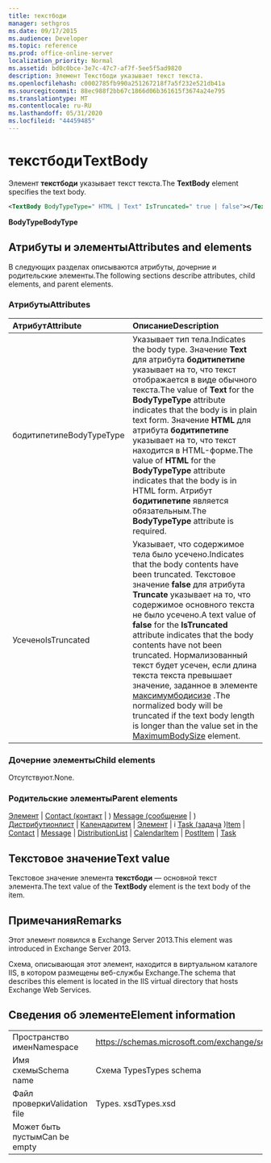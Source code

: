```yaml
---
title: текстбоди
manager: sethgros
ms.date: 09/17/2015
ms.audience: Developer
ms.topic: reference
ms.prod: office-online-server
localization_priority: Normal
ms.assetid: bd0c0bce-3e7c-47c7-af7f-5ee5f5ad9820
description: Элемент Текстбоди указывает текст текста.
ms.openlocfilehash: c0002785fb990a251267218f7a5f232e521db41a
ms.sourcegitcommit: 88ec988f2bb67c1866d06b361615f3674a24e795
ms.translationtype: MT
ms.contentlocale: ru-RU
ms.lasthandoff: 05/31/2020
ms.locfileid: "44459485"
---
```

# <a name="textbody"></a><span data-ttu-id="f613a-103">текстбоди</span><span class="sxs-lookup"><span data-stu-id="f613a-103">TextBody</span></span>

<span data-ttu-id="f613a-104">Элемент **текстбоди** указывает текст текста.</span><span class="sxs-lookup"><span data-stu-id="f613a-104">The **TextBody** element specifies the text body.</span></span> 
  
```XML
<TextBody BodyTypeType=" HTML | Text" IsTruncated=" true | false"></TextBody>
```

 <span data-ttu-id="f613a-105">**BodyType**</span><span class="sxs-lookup"><span data-stu-id="f613a-105">**BodyType**</span></span>
## <a name="attributes-and-elements"></a><span data-ttu-id="f613a-106">Атрибуты и элементы</span><span class="sxs-lookup"><span data-stu-id="f613a-106">Attributes and elements</span></span>

<span data-ttu-id="f613a-107">В следующих разделах описываются атрибуты, дочерние и родительские элементы.</span><span class="sxs-lookup"><span data-stu-id="f613a-107">The following sections describe attributes, child elements, and parent elements.</span></span>
  
### <a name="attributes"></a><span data-ttu-id="f613a-108">Атрибуты</span><span class="sxs-lookup"><span data-stu-id="f613a-108">Attributes</span></span>

|<span data-ttu-id="f613a-109">**Атрибут**</span><span class="sxs-lookup"><span data-stu-id="f613a-109">**Attribute**</span></span>|<span data-ttu-id="f613a-110">**Описание**</span><span class="sxs-lookup"><span data-stu-id="f613a-110">**Description**</span></span>|
|:-----|:-----|
|<span data-ttu-id="f613a-111">бодитипетипе</span><span class="sxs-lookup"><span data-stu-id="f613a-111">BodyTypeType</span></span>  <br/> |<span data-ttu-id="f613a-112">Указывает тип тела.</span><span class="sxs-lookup"><span data-stu-id="f613a-112">Indicates the body type.</span></span> <span data-ttu-id="f613a-113">Значение **Text** для атрибута **бодитипетипе** указывает на то, что текст отображается в виде обычного текста.</span><span class="sxs-lookup"><span data-stu-id="f613a-113">The value of **Text** for the **BodyTypeType** attribute indicates that the body is in plain text form.</span></span> <span data-ttu-id="f613a-114">Значение **HTML** для атрибута **бодитипетипе** указывает на то, что текст находится в HTML-форме.</span><span class="sxs-lookup"><span data-stu-id="f613a-114">The value of **HTML** for the **BodyTypeType** attribute indicates that the body is in HTML form.</span></span> <span data-ttu-id="f613a-115">Атрибут **бодитипетипе** является обязательным.</span><span class="sxs-lookup"><span data-stu-id="f613a-115">The **BodyTypeType** attribute is required.</span></span>  <br/> |
|<span data-ttu-id="f613a-116">Усечено</span><span class="sxs-lookup"><span data-stu-id="f613a-116">IsTruncated</span></span>  <br/> |<span data-ttu-id="f613a-117">Указывает, что содержимое тела было усечено.</span><span class="sxs-lookup"><span data-stu-id="f613a-117">Indicates that the body contents have been truncated.</span></span> <span data-ttu-id="f613a-118">Текстовое значение **false** для атрибута **Truncate** указывает на то, что содержимое основного текста не было усечено.</span><span class="sxs-lookup"><span data-stu-id="f613a-118">A text value of **false** for the **IsTruncated** attribute indicates that the body contents have not been truncated.</span></span> <span data-ttu-id="f613a-119">Нормализованный текст будет усечен, если длина текста текста превышает значение, заданное в элементе [максимумбодисизе](maximumbodysize.md) .</span><span class="sxs-lookup"><span data-stu-id="f613a-119">The normalized body will be truncated if the text body length is longer than the value set in the [MaximumBodySize](maximumbodysize.md) element.</span></span>  <br/> |
   
### <a name="child-elements"></a><span data-ttu-id="f613a-120">Дочерние элементы</span><span class="sxs-lookup"><span data-stu-id="f613a-120">Child elements</span></span>

<span data-ttu-id="f613a-121">Отсутствуют.</span><span class="sxs-lookup"><span data-stu-id="f613a-121">None.</span></span>
  
### <a name="parent-elements"></a><span data-ttu-id="f613a-122">Родительские элементы</span><span class="sxs-lookup"><span data-stu-id="f613a-122">Parent elements</span></span>

<span data-ttu-id="f613a-123">[Элемент](item.md)  |  [Contact (контакт](contact.md)  |  ) [Message (сообщение](message-ex15websvcsotherref.md)  |  ) [Дистрибутионлист](distributionlist.md)  |  [Календаритем](calendaritem.md)  |  [Элемент](postitem.md)  |  i [Task (задача](task.md) )</span><span class="sxs-lookup"><span data-stu-id="f613a-123">[Item](item.md) | [Contact](contact.md) | [Message](message-ex15websvcsotherref.md) | [DistributionList](distributionlist.md) | [CalendarItem](calendaritem.md) | [PostItem](postitem.md) | [Task](task.md)</span></span>
  
## <a name="text-value"></a><span data-ttu-id="f613a-124">Текстовое значение</span><span class="sxs-lookup"><span data-stu-id="f613a-124">Text value</span></span>

<span data-ttu-id="f613a-125">Текстовое значение элемента **текстбоди** — основной текст элемента.</span><span class="sxs-lookup"><span data-stu-id="f613a-125">The text value of the **TextBody** element is the text body of the item.</span></span> 
  
## <a name="remarks"></a><span data-ttu-id="f613a-126">Примечания</span><span class="sxs-lookup"><span data-stu-id="f613a-126">Remarks</span></span>

<span data-ttu-id="f613a-127">Этот элемент появился в Exchange Server 2013.</span><span class="sxs-lookup"><span data-stu-id="f613a-127">This element was introduced in Exchange Server 2013.</span></span>
  
<span data-ttu-id="f613a-128">Схема, описывающая этот элемент, находится в виртуальном каталоге IIS, в котором размещены веб-службы Exchange.</span><span class="sxs-lookup"><span data-stu-id="f613a-128">The schema that describes this element is located in the IIS virtual directory that hosts Exchange Web Services.</span></span>
  
## <a name="element-information"></a><span data-ttu-id="f613a-129">Сведения об элементе</span><span class="sxs-lookup"><span data-stu-id="f613a-129">Element information</span></span>

|||
|:-----|:-----|
|<span data-ttu-id="f613a-130">Пространство имен</span><span class="sxs-lookup"><span data-stu-id="f613a-130">Namespace</span></span>  <br/> |https://schemas.microsoft.com/exchange/services/2006/types  <br/> |
|<span data-ttu-id="f613a-131">Имя схемы</span><span class="sxs-lookup"><span data-stu-id="f613a-131">Schema name</span></span>  <br/> |<span data-ttu-id="f613a-132">Схема Types</span><span class="sxs-lookup"><span data-stu-id="f613a-132">Types schema</span></span>  <br/> |
|<span data-ttu-id="f613a-133">Файл проверки</span><span class="sxs-lookup"><span data-stu-id="f613a-133">Validation file</span></span>  <br/> |<span data-ttu-id="f613a-134">Types. xsd</span><span class="sxs-lookup"><span data-stu-id="f613a-134">Types.xsd</span></span>  <br/> |
|<span data-ttu-id="f613a-135">Может быть пустым</span><span class="sxs-lookup"><span data-stu-id="f613a-135">Can be empty</span></span>  <br/> ||
   

